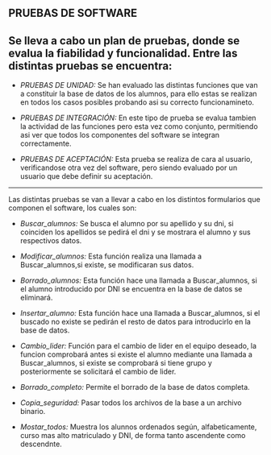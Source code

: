 **PRUEBAS DE SOFTWARE**
---

Se lleva a cabo un plan de pruebas, donde se evalua la fiabilidad y funcionalidad.
Entre las distintas pruebas se encuentra:
---
- *PRUEBAS DE UNIDAD:* Se han evaluado las distintas funciones que van a
      constituir la base de datos de los alumnos, para ello estas se realizan en
      todos los casos posibles probando asi su correcto funcionamineto.

- *PRUEBAS DE INTEGRACIÓN:* En este tipo de prueba se evalua tambien la
      actividad de las funciones pero esta vez como conjunto, permitiendo asi
      ver que todos los componentes del software se integran correctamente.

- *PRUEBAS DE ACEPTACIÓN:* Esta prueba se realiza de cara al usuario, verificandose
      otra vez del software, pero siendo evaluado por un usuario que debe definir
      su aceptación.
---
Las distintas pruebas se van a llevar a cabo en los distintos formularios que
componen el software, los cuales son:

- *Buscar_alumnos:* Se busca el alumno por su apellido y su dni, si coinciden
                    los apellidos se pedirá el dni y se mostrara el alumno y sus respectivos datos.

- *Modificar_alumnos:* Esta función realiza una llamada a Buscar_alumnos,si existe, se modificaran sus datos.

- *Borrado_alumnos:* Esta función hace una llamada a Buscar_alumnos, si el alumno introducido por DNI se encuentra
                     en la base de datos se eliminará.

- *Insertar_alumno:* Esta función hace una llamada a Buscar_alumnos, si el buscado no existe se pedirán el resto de
                     datos para introducirlo en la base de datos.

- *Cambio_lider:* Función para el cambio de lider en el equipo deseado, la funcion comprobará antes si existe el alumno
                  mediante una llamada a Buscar_alumnos, si existe se comprobará si tiene grupo y posteriormente se solicitará
                  el cambio de lider.

- *Borrado_completo:* Permite el borrado de la base de datos completa.

- *Copia_seguridad:* Pasar todos los archivos de la base a un archivo binario.

- *Mostar_todos:* Muestra los alunnos ordenados según, alfabeticamente, curso
                  mas alto matriculado y DNI, de forma tanto ascendente como descendnte.
